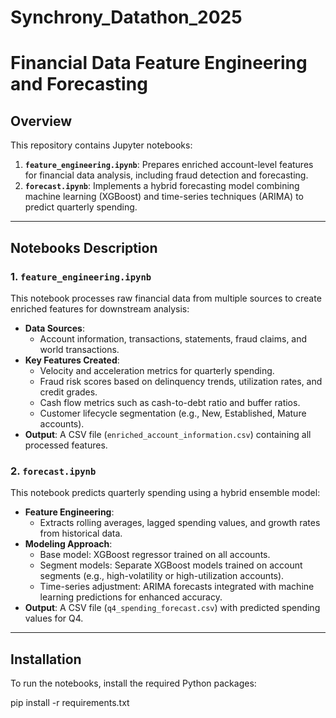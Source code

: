 # Synchrony_Datathon_2025

# Financial Data Feature Engineering and Forecasting

## Overview

This repository contains Jupyter notebooks:
1. **`feature_engineering.ipynb`**: Prepares enriched account-level features for financial data analysis, including fraud detection and forecasting.
2. **`forecast.ipynb`**: Implements a hybrid forecasting model combining machine learning (XGBoost) and time-series techniques (ARIMA) to predict quarterly spending.

---

## Notebooks Description

### 1. `feature_engineering.ipynb`
This notebook processes raw financial data from multiple sources to create enriched features for downstream analysis:
- **Data Sources**:
  - Account information, transactions, statements, fraud claims, and world transactions.
- **Key Features Created**:
  - Velocity and acceleration metrics for quarterly spending.
  - Fraud risk scores based on delinquency trends, utilization rates, and credit grades.
  - Cash flow metrics such as cash-to-debt ratio and buffer ratios.
  - Customer lifecycle segmentation (e.g., New, Established, Mature accounts).
- **Output**: A CSV file (`enriched_account_information.csv`) containing all processed features.

### 2. `forecast.ipynb`
This notebook predicts quarterly spending using a hybrid ensemble model:
- **Feature Engineering**:
  - Extracts rolling averages, lagged spending values, and growth rates from historical data.
- **Modeling Approach**:
  - Base model: XGBoost regressor trained on all accounts.
  - Segment models: Separate XGBoost models trained on account segments (e.g., high-volatility or high-utilization accounts).
  - Time-series adjustment: ARIMA forecasts integrated with machine learning predictions for enhanced accuracy.
- **Output**: A CSV file (`q4_spending_forecast.csv`) with predicted spending values for Q4.

---

## Installation

To run the notebooks, install the required Python packages:

pip install -r requirements.txt

